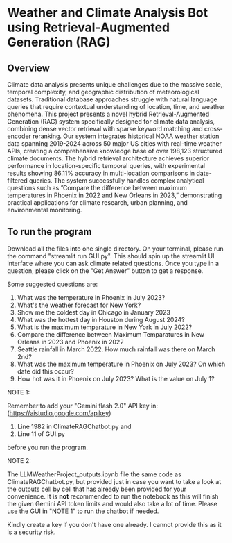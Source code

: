 # Weather and Climate Analysis Bot using Retrieval-Augmented Generation (RAG)

## Overview
Climate data analysis presents unique challenges due to the massive scale, temporal complexity, and geographic distribution of meteorological datasets. Traditional database approaches struggle with natural language queries that require contextual understanding of location, time, and weather phenomena. This project presents a novel hybrid Retrieval-Augmented Generation (RAG) system specifically designed for climate data analysis, combining dense vector retrieval with sparse keyword matching and cross-encoder reranking. Our system integrates historical NOAA weather station data spanning 2019-2024 across 50 major US cities with real-time weather APIs, creating a comprehensive knowledge base of over 198,123 structured climate documents. The hybrid retrieval architecture achieves superior performance in location-specific temporal queries, with experimental results showing 86.11% accuracy in multi-location comparisons in date-filtered queries. The system successfully handles complex analytical questions such as ”Compare the difference between maximum temperatures in Phoenix in 2022 and New Orleans in 2023,” demonstrating practical applications for climate research, urban planning, and environmental monitoring.

## To run the program
Download all the files into one single directory. On your terminal, please run the command "streamlit run GUI.py".
This should spin up the streamlit UI interface where you can ask climate related questions. Once you type in a question, please click on the "Get Answer" button to get a response.

Some suggested questions are:
1. What was the temperature in Phoenix in July 2023?
2. What's the weather forecast for New York?
3. Show me the coldest day in Chicago in January 2023
4. What was the hottest day in Houston during August 2024?
5. What is the maximum temparature in New York in July 2022?
6. Compare the difference between Maximum Temparatures in New Orleans in 2023 and Phoenix in 2022
7. Seattle rainfall in March 2022. How much rainfall was there on March 2nd?
8. What was the maximum temperature in Phoenix on July 2023? On which date did this occur?
9. How hot was it in Phoenix on July 2023? What is the value on July 1?

NOTE 1:

Remember to add your "Gemini flash 2.0" API key in: (https://aistudio.google.com/apikey)
1. Line 1982 in ClimateRAGChatbot.py and
2. Line 11 of GUI.py 

before you run the program.

NOTE 2:

The LLMWeatherProject_outputs.ipynb file the same code as ClimateRAGChatbot.py, but provided just in case you want to take a look at the outputs cell by cell that has already been provided for your convenience.
It is **not** recommended to run the notebook as this will finish the given Gemini API token limits and would also take a lot of time. Please use the GUI in "NOTE 1" to run the chatbot if needed.

Kindly create a key if you don't have one already. I cannot provide this as it is a security risk.